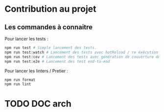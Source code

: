 # Contribution au projet

## Les commandes à connaitre

Pour lancer les tests :

```bash
npm run test # Simple lancement des tests.
npm run test:watch # Lancement des tests avec hotReload / re éxécution à chaque changement.
npm run test:cov # Lancement des tests avec génération de couverture de code.
npm run test:e2e # Lancement des test end-to-end
```

Pour lancer les linters / Pretier :
```bash
npm run format
npm run lint
```

# TODO DOC arch
